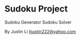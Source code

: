 Sudoku Project
===========================
Sudoku Generator
Sudoku Solver

By Justin Li <lijustin222@yahoo.com>